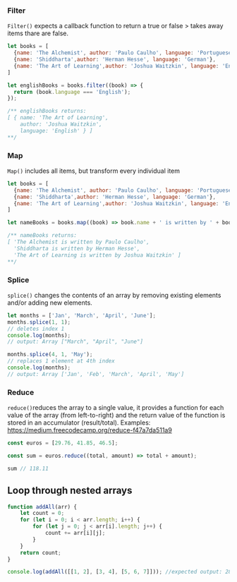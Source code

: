 ### Filter
`Filter()` expects a callback function to return a true or false > takes away items thare are false.

```javascript
let books = [
  {name: 'The Alchemist', author: 'Paulo Caulho', language: 'Portuguese'},
  {name: 'Shiddharta',author: 'Herman Hesse', language: 'German'},
  {name: 'The Art of Learning',author: 'Joshua Waitzkin', language: 'English'}
]

let englishBooks = books.filter((book) => {
  return (book.language === 'English');
});

/** englishBooks returns:
[ { name: 'The Art of Learning',
    author: 'Joshua Waitzkin',
    language: 'English' } ]
**/
```

### Map
`Map()` includes all items, but transform every individual item
```javascript
let books = [
  {name: 'The Alchemist', author: 'Paulo Caulho', language: 'Portuguese'},
  {name: 'Shiddharta',author: 'Herman Hesse', language: 'German'},
  {name: 'The Art of Learning',author: 'Joshua Waitzkin', language: 'English'}
]

let nameBooks = books.map((book) => book.name + ' is written by ' + book.author);

/** nameBooks returns:
[ 'The Alchemist is written by Paulo Caulho',
  'Shiddharta is written by Herman Hesse',
  'The Art of Learning is written by Joshua Waitzkin' ]
**/

```
### Splice
`splice()` changes the contents of an array by removing existing elements and/or adding new elements.
```javascript
let months = ['Jan', 'March', 'April', 'June'];
months.splice(1, 1);
// deletes index 1
console.log(months);
// output: Array ["March", "April", "June"]

months.splice(4, 1, 'May');
// replaces 1 element at 4th index
console.log(months);
// output: Array ['Jan', 'Feb', 'March', 'April', 'May']
```

### Reduce
`reduce()`reduces the array to a single value, it provides a function for each value of the array (from left-to-right) and the return value of the function is stored in an accumulator (result/total). Examples: https://medium.freecodecamp.org/reduce-f47a7da511a9
``` javascript
const euros = [29.76, 41.85, 46.5];

const sum = euros.reduce((total, amount) => total + amount); 

sum // 118.11
```

## Loop through nested arrays
```javascript
function addAll(arr) {
    let count = 0;
    for (let i = 0; i < arr.length; i++) {
        for (let j = 0; j < arr[i].length; j++) {
            count += arr[i][j];
        }
    }
    return count;
}

console.log(addAll([[1, 2], [3, 4], [5, 6, 7]])); //expected output: 28
```


